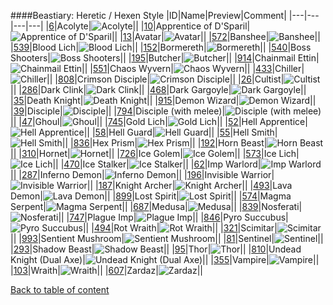 ####Beastiary: Heretic / Hexen Style
|ID|Name|Preview|Comment|
|---|---|---|---|
|[6](../data/0006.zip)|Acolyte|![Acolyte](images/beastiary/acolyte.png)||
|[10](../data/0010.zip)|Apprentice of D'Sparil|![Apprentice of D'Sparil](images/beastiary/apprenticeofdsparil.png)||
|[13](../data/0013.zip)|Avatar|![Avatar](images/beastiary/avatar.png)||
|[572](../data/0572.zip)|Banshee|![Banshee](images/beastiary/banshee.png)||
|[539](../data/0539.zip)|Blood Lich|![Blood Lich](images/beastiary/bloodlich.png)||
|[152](../data/0152.zip)|Bormereth|![Bormereth](images/beastiary/bormereth.png)||
|[540](../data/0540.zip)|Boss Shooters|![Boss Shooters](images/beastiary/bossshooters.png)||
|[195](../data/0195.zip)|Butcher|![Butcher](images/beastiary/butcher.png)||
|[914](../data/0914.zip)|Chainmail Ettin|![Chainmail Ettin](images/beastiary/chainmailettin.png)||
|[551](../data/0551.zip)|Chaos Wyvern|![Chaos Wyvern](images/beastiary/chaoswyvern.png)||
|[433](../data/0433.zip)|Chiller|![Chiller](images/beastiary/chiller.png)||
|[808](../data/0808.zip)|Crimson Disciple|![Crimson Disciple](images/beastiary/crimsondisciple.png)||
|[26](../data/0026.zip)|Cultist|![Cultist](images/beastiary/cultist.png)||
|[286](../data/0286.zip)|Dark Clink|![Dark Clink](images/beastiary/darkclink.png)||
|[468](../data/0468.zip)|Dark Gargoyle|![Dark Gargoyle](images/beastiary/darkgargoyle.png)||
|[35](../data/0035.zip)|Death Knight|![Death Knight](images/beastiary/deathknight.png)||
|[915](../data/0915.zip)|Demon Wizard|![Demon Wizard](images/beastiary/demonwizard.png)||
|[39](../data/0039.zip)|Disciple|![Disciple](images/beastiary/disciple.png)||
|[794](../data/0794.zip)|Disciple (with melee)|![Disciple (with melee)](images/beastiary/meleedisciple.png)||
|[47](../data/0047.zip)|Ghoul|![Ghoul](images/beastiary/ghoul.png)||
|[745](../data/0745.zip)|Gold Lich|![Gold Lich](images/beastiary/goldlich.png)||
|[52](../data/0052.zip)|Hell Apprentice|![Hell Apprentice](images/beastiary/hellapprentice.png)||
|[58](../data/0058.zip)|Hell Guard|![Hell Guard](images/beastiary/hellsguard.png)||
|[55](../data/0055.zip)|Hell Smith|![Hell Smith](images/beastiary/hellsmith.png)||
|[836](../data/0836.zip)|Hex Prism|![Hex Prism](images/beastiary/hexprism.png)||
|[192](../data/0192.zip)|Horn Beast|![Horn Beast](images/beastiary/hornbeast.png)||
|[310](../data/0310.zip)|Hornet|![Hornet](images/beastiary/hornet.png)||
|[726](../data/0726.zip)|Ice Golem|![Ice Golem](images/beastiary/icegolem.png)||
|[573](../data/0573.zip)|Ice Lich|![Ice Lich](images/beastiary/icelich.png)||
|[470](../data/0470.zip)|Ice Stalker|![Ice Stalker](images/beastiary/icestalker.png)||
|[62](../data/0062.zip)|Imp Warlord|![Imp Warlord](images/beastiary/impwarlord.png)||
|[287](../data/0287.zip)|Inferno Demon|![Inferno Demon](images/beastiary/infernodemon.png)||
|[196](../data/0196.zip)|Invisible Warrior|![Invisible Warrior](images/beastiary/invisiblewarrior.png)||
|[187](../data/0187.zip)|Knight Archer|![Knight Archer](images/beastiary/knightarcher.png)||
|[493](../data/0493.zip)|Lava Demon|![Lava Demon](images/beastiary/lavademon.png)||
|[899](../data/0899.zip)|Lost Spirit|![Lost Spirit](images/beastiary/lostspirit.png)||
|[574](../data/0574.zip)|Magma Serpent|![Magma Serpent](images/beastiary/magmaserpent.png)||
|[687](../data/0687.zip)|Medusa|![Medusa](images/beastiary/medusa.png)||
|[839](../data/0839.zip)|Nosferati|![Nosferati](images/beastiary/nosferati.png)||
|[747](../data/0747.zip)|Plague Imp|![Plague Imp](images/beastiary/plagueimp.png)||
|[846](../data/0846.zip)|Pyro Succubus|![Pyro Succubus](images/beastiary/pyrosuccubus.png)||
|[494](../data/0494.zip)|Rot Wraith|![Rot Wraith](images/beastiary/rotwraith.png)||
|[321](../data/0321.zip)|Scimitar|![Scimitar](images/beastiary/scimitar.png)||
|[993](../data/0993.zip)|Sentient Mushroom|![Sentient Mushroom](images/beastiary/sentientmushroom.png)||
|[81](../data/0081.zip)|Sentinel|![Sentinel](images/beastiary/sentinel.png)||
|[293](../data/0293.zip)|Shadow Beast|![Shadow Beast](images/beastiary/shadowbeast.png)||
|[95](../data/0095.zip)|Thor|![Thor](images/beastiary/thor.png)||
|[810](../data/0810.zip)|Undead Knight (Dual Axe)|![Undead Knight (Dual Axe)](images/beastiary/dualaxewieldingundeadknight.png)||
|[355](../data/0355.zip)|Vampire|![Vampire](images/beastiary/vampire.png)||
|[103](../data/0103.zip)|Wraith|![Wraith](images/beastiary/wraith.png)||
|[607](../data/0607.zip)|Zardaz|![Zardaz](images/beastiary/zardaz.png)||

[Back to table of content](../readme.md)
